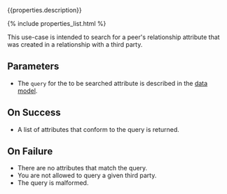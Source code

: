 {{properties.description}}

{% include properties_list.html %}

This use-case is intended to search for a peer's relationship attribute that was created
in a relationship with a third party.

## Parameters

- The `query` for the to be searched attribute is described in the [data model](/integrate/data-model-overview#thirdpartyrelationshipattributequery).

## On Success

- A list of attributes that conform to the query is returned.

## On Failure

- There are no attributes that match the query.
- You are not allowed to query a given third party.
- The query is malformed.
